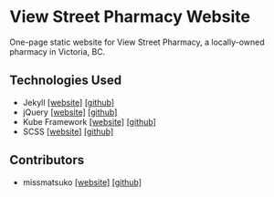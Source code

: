# View Street Pharmacy Website
One-page static website for View Street Pharmacy, a locally-owned pharmacy in Victoria, BC.

## Technologies Used
* Jekyll [[website]](https://jekyllrb.com/) [[github]](https://github.com/jekyll/jekyll)
* jQuery [[website]](https://jquery.com/) [[github]](https://github.com/jquery/jquery)
* Kube Framework [[website]](https://imperavi.com/kube/) [[github]](https://github.com/imperavi/kube)
* SCSS [[website]](http://sass-lang.com/) [[github]](https://github.com/sass/sass)

## Contributors
* missmatsuko [[website]](https://matsuko.ca/) [[github]](https://github.com/missmatsuko)
